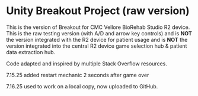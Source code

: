 # Unity Breakout Project (raw version)
This is the version of Breakout for CMC Vellore BioRehab Studio R2 device.
This is the raw testing version (with A/D and arrow key controls) and is **NOT** the version integrated with the R2 device for patient usage and is **NOT** the version integrated into the central R2 device game selection hub & patient data extraction hub.


Code adapted and inspired by multiple Stack Overflow resources. 


7.15.25 added restart mechanic 2 seconds after game over

7.16.25 used to work on a local copy, now uploaded to GitHub.

